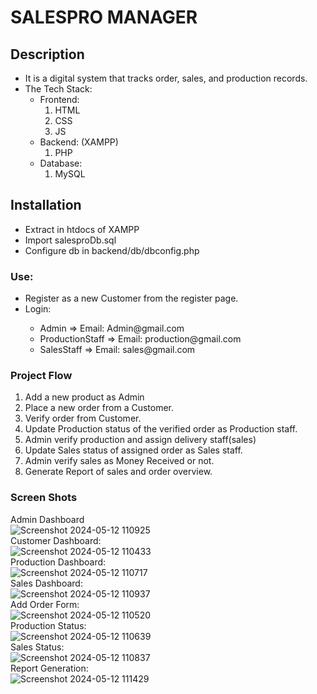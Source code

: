 <h1>SALESPRO MANAGER</h1>

<h2>Description</h2>
<ul>
    <li>It is a digital system that tracks order, sales, and production records.</li>
    <li>The Tech Stack:
        <ul>
            <li>Frontend:
                <ol>
                    <li>HTML</li>
                    <li>CSS</li>
                    <li>JS</li>
                </ol>
            </li>
            <li>Backend: (XAMPP)
                <ol>
                    <li>PHP</li>
                </ol>
            </li>
            <li>Database:
                <ol>
                    <li>MySQL</li>
                </ol>
            </li>
        </ul>
    </li>
</ul>

<h2>Installation</h2>
<ul>
    <li>Extract in htdocs of XAMPP</li>
    <li>Import salesproDb.sql</li>
    <li>Configure db in backend/db/dbconfig.php</li>
</ul>

<h3>Use:</h3>
<ul> 
    <li>Register as a new Customer from the register page.</li>
    <li>Login:</li>
    <ul>
        <li>Admin => Email: Admin@gmail.com</li>
        <li>ProductionStaff => Email: production@gmail.com</li>
        <li>SalesStaff => Email: sales@gmail.com</li>
    </ul>
</ul>

<h3>Project Flow</h3>
<ol>
    <li>Add a new product as Admin</li>
    <li>Place a new order from a Customer.</li>
    <li>Verify order from Customer.</li>
    <li>Update Production status of the verified order as Production staff.</li>
    <li>Admin verify production and assign delivery staff(sales)</li>
    <li>Update Sales status of assigned order as Sales staff.</li>
    <li>Admin verify sales as Money Received or not.</li>
    <li>Generate Report of sales and order overview.</li>
</ol>

<h3>Screen Shots</h3>

Admin Dashboard <br>
![Screenshot 2024-05-12 110925](https://github.com/Prithvicode/SalesPro-Manager/assets/121741194/2765875c-449b-4850-9765-79a20c8e5b68)
<br>
Customer Dashboard:<br>
![Screenshot 2024-05-12 110433](https://github.com/Prithvicode/SalesPro-Manager/assets/121741194/6234905e-962f-42f7-ac33-a30fc5d1f85a) 
<br>
Production Dashboard:<br>
![Screenshot 2024-05-12 110717](https://github.com/Prithvicode/SalesPro-Manager/assets/121741194/8fbde757-ab97-40cb-95fa-743a4bf3f79b)
<br>
Sales Dashboard:<br>
![Screenshot 2024-05-12 110937](https://github.com/Prithvicode/SalesPro-Manager/assets/121741194/b5808543-8b51-481c-b237-386eb340a023)
<br>
Add Order Form:<br>
![Screenshot 2024-05-12 110520](https://github.com/Prithvicode/SalesPro-Manager/assets/121741194/bc5eed15-1c4f-4acc-85a8-c8b884550495)
<br>
Production Status:<br>
![Screenshot 2024-05-12 110639](https://github.com/Prithvicode/SalesPro-Manager/assets/121741194/38c73469-169f-43ee-8fee-6dbb5364dcd3)
<br>
Sales Status:<br>
![Screenshot 2024-05-12 110837](https://github.com/Prithvicode/SalesPro-Manager/assets/121741194/ba2f14cb-7bad-47d1-9be8-2bb096da1e24)
<br>
Report Generation:<br>
![Screenshot 2024-05-12 111429](https://github.com/Prithvicode/SalesPro-Manager/assets/121741194/442a833b-5ee1-489f-9bb3-8b6bd4c55bb0)
<br>
